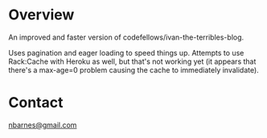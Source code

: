 Overview
========
An improved and faster version of codefellows/ivan-the-terribles-blog.

Uses pagination and eager loading to speed things up.  Attempts to use
Rack:Cache with Heroku as well, but that's not working yet (it appears that
there's a max-age=0 problem causing the cache to immediately invalidate).

Contact
=======
nbarnes@gmail.com